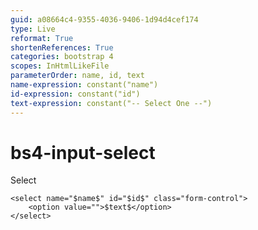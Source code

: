 ```yaml
---
guid: a08664c4-9355-4036-9406-1d94d4cef174
type: Live
reformat: True
shortenReferences: True
categories: bootstrap 4
scopes: InHtmlLikeFile
parameterOrder: name, id, text
name-expression: constant("name")
id-expression: constant("id")
text-expression: constant("-- Select One --")
---
```


# bs4-input-select

Select

```
<select name="$name$" id="$id$" class="form-control">
    <option value="">$text$</option>
</select>
```
